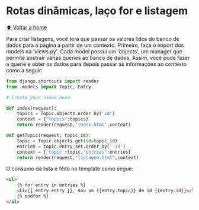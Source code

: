 # Rotas dinâmicas, laço for e listagem

[:arrow_up: Voltar a home](https://github.com/Dirack/Estudos/tree/master/Python/django#django)

Para criar listagens, você terá que passar os valores lidos do banco de dados para a página a partir de um contexto.
Primeiro, faça o import dos models na 'views.py'. Cada model possui um 'objects', um manager que permite abstrair várias queries
ao banco de dados. Assim, você pode fazer a querie e obter os dados para depois passar as informações ao contexto como a seguir:

```py
from django.shortcuts import render
from .models import Topic, Entry

# Create your views here.

def index(request):
    topics = Topic.objects.order_by('id')
    context = {"topics":topics}
    return render(request,'index.html',context)

def getTopic(request, topic_id):
    topic = Topic.objects.get(id=topic_id)
    entries = topic.entry_set.order_by('-id')
    context = {'topic':topic,'entries':entries}
    return render(request,"listagem.html",context)
```

O consumo da lista é feito no template como segue:

```html
<ul>
    {% for entry in entries %}
    <li>{{ entry.entry }}, sou um {{entry.topic}} de id {{entry.id}}</li>
    {% endfor %}
</ul>
```
